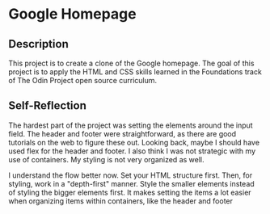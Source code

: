 # Google Homepage
## Description
This project is to create a clone of the Google homepage. The goal of this project is to apply the HTML and CSS skills learned in the Foundations track of The Odin Project open source curriculum.
## Self-Reflection
The hardest part of the project was setting the elements around the input field. The header and footer were straightforward, as there are good tutorials on the web to figure these out. Looking back, maybe I should have used flex for the header and footer. I also think I was not strategic with my use of containers. My styling is not very organized as well.

I understand the flow better now. Set your HTML structure first. Then, for styling, work in a "depth-first" manner. Style the smaller elements instead of styling the bigger elements first. It makes setting the items a lot easier when organizing items within containers, like the header and footer
